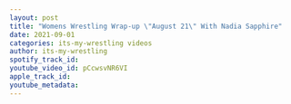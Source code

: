 ```yaml
---
layout: post
title: "Womens Wrestling Wrap-up \"August 21\" With Nadia Sapphire"
date: 2021-09-01
categories: its-my-wrestling videos
author: its-my-wrestling
spotify_track_id: 
youtube_video_id: pCcwsvNR6VI
apple_track_id: 
youtube_metadata: 
---
```

